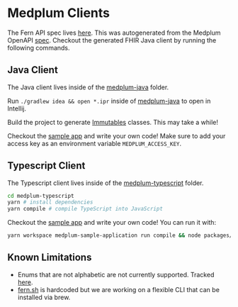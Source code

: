 # Medplum Clients

The Fern API spec lives [here](./api/fhir.yml). This was autogenerated from the Medplum OpenAPI [spec](https://api.medplum.com/openapi.json).
Checkout the generated FHIR Java client by running the following commands.

## Java Client

The Java client lives inside of the [medplum-java](./medplum-java) folder.

Run `./gradlew idea && open *.ipr` inside of [medplum-java](./medplum-java) to open in Intellij.

Build the project to generate [Immutables](https://immutables.github.io/) classes. This may take a while!

Checkout the [sample app](./medplum-java/medplum-sample-application/src/main/java/com/sample/Main.java) and write your own code! Make sure to add your access key as an environment variable ```MEDPLUM_ACCESS_KEY```.

## Typescript Client

The Typescript client lives inside of the [medplum-typescript](./medplum-typescript) folder.

```bash
cd medplum-typescript
yarn # install dependencies
yarn compile # compile TypeScript into JavaScript
```

Checkout the [sample app](./medplum-typescript/packages/medplum-sample-application/src/index.ts) and write your own code! You can run it with:

```bash
yarn workspace medplum-sample-application run compile && node packages/medplum-sample-application/lib/index.js
```

## Known Limitations

- Enums that are not alphabetic are not currently supported. Tracked [here](https://github.com/fern-api/fern/issues/62).
- [fern.sh](/fern.sh) is hardcoded but we are working on a flexible CLI that can be installed via brew.
